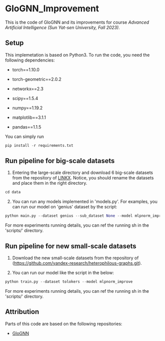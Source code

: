 # GloGNN_Improvement

This is the code of GloGNN and its improvements for course *Advanced Artificial Intelligence (Sun Yat-sen University, Fall 2023)*. 

## Setup

This implemetation is based on Python3. To run the code, you need the following dependencies:

- torch==1.10.0

- torch-geometric==2.0.2

- networkx==2.3

- scipy==1.5.4

- numpy==1.19.2

- matplotlib==3.1.1

- pandas==1.1.5

You can simply run 

```python
pip install -r requirements.txt
```

## Run pipeline for big-scale datasets
1. Entering the large-scale directory and download 6 big-scale datasets from the repository of [LINKX](https://github.com/CUAI/Non-Homophily-Large-Scale). Notice, you should rename the datasets and place them in the right directory.
```python
cd data
```

2. You can run any models implemented in 'models.py'. For examples, you can run our model on 'genius' dataset by the script:
```python
python main.py --dataset genius --sub_dataset None --model mlpnorm_improve
```

For more experiments running details, you can ref the running sh in the 'scripts/' directory.


## Run pipeline for new small-scale datasets
1. Download the new small-scale datasets from the repository of (https://github.com/yandex-research/heterophilous-graphs.git).

2. You can run our model like the script in the below:
```python
python train.py --dataset tolokers --model mlpnorm_improve 
```
For more experiments running details, you can ref the running sh in the 'scripts/' directory.


## Attribution

Parts of this code are based on the following repositories:

- [GloGNN](https://github.com/RecklessRonan/GloGNN.git)
